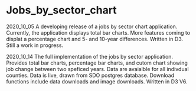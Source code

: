 # Jobs_by_sector_chart
2020_10_05 A developing release of a jobs by sector chart application.  
Currently, the application displays total bar charts.  More features coming to displat a percentage chart and 5- and 10-year differences.
Written in D3.  Still a work in progress.

2020_10_14  The full implementation of the jobs by sector application.
Provides total bar charts, percentage bar charts, and cutom chart showing job change between two speficed years.
Data are avaialble for all indivdual counties.  Data is live, drawn from SDO postgres database.
Download functions include data downloads and image downloads.
Written in D3 V6.
